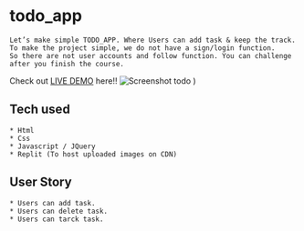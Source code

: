 # todo_app
```
Let’s make simple TODO_APP. Where Users can add task & keep the track.
To make the project simple, we do not have a sign/login function.
So there are not user accounts and follow function. You can challenge after you finish the course.
```
Check out [LIVE DEMO](https://todoapp.abinetalemu1.repl.co) here!!
![Screenshot todo](https://user-images.githubusercontent.com/110650082/199685467-cfe4bc16-74cc-466a-a15c-b1f99b6a1d9f.png)
)
## Tech used
```
* Html
* Css
* Javascript / JQuery
* Replit (To host uploaded images on CDN)
```
## User Story
```
* Users can add task.
* Users can delete task.
* Users can tarck task.
```
